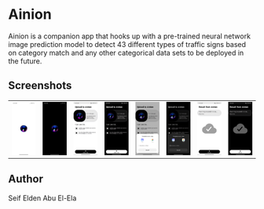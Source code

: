 # Ainion
Ainion is a companion app that hooks up with a pre-trained neural network image prediction model to detect 43 different types of traffic signs based on category match and any other categorical data sets to be deployed in the future.
## Screenshots
<table>
  <tr>
    <td>
      <img src="screenshots/1.png">
    </td>
    <td>
      <img src="screenshots/2.png">
    </td>
    <td>
      <img src="screenshots/3.png">
    </td>
    <td>
      <img src="screenshots/4.png">
    </td>
    <td>
      <img src="screenshots/5.png">
    </td>
    <td>
      <img src="screenshots/6.png">
    </td>
    <td>
      <img src="screenshots/7.png">
    </td>
    <td>
      <img src="screenshots/8.png">
    </td>
  </tr>
</table>

## Author
Seif Elden Abu El-Ela
